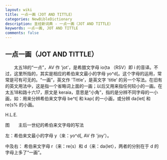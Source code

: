 ```yaml
---
layout: wiki
title: 一点一画（JOT AND TITTLE）
categories: NewBibleDictionary
description: 圣经新词典 - 一点一画（JOT AND TITTLE）
keywords: 一点一画, JOT AND TITTLE
comments: false
---
```


## 一点一画（JOT AND TITTLE）

　　太五18的“一点”，AV 作 'jot'，是希腊文字母 io{ta （RSV）即 i 的音译。不过，这里所指的，其实是相应的希伯来文最小的字母 yo^d[。这个字母的运用，常常是可有可无的。“一画”，英文作 'Tittle'，是英文字 'title' 的另一个写法。在旧有的英文用法中，这是指一个省略词上面的一画；以后又用来指任何较小的一画。在太五18和路十六17，原文是 keraia，意思是“小角”，指的是分辨不同字母的一小画，如：用来分辨希伯来文字母 be^t[ 和 kap{ 的一小画，或分辨 da{let[ 和 re{s% 的小画。

H.L.E.

图　　主后一世纪的希伯来文字母的写法



左：希伯来文最小的字母 y（来：yo^d[, AV 作 'joy'）。

中及右： 希伯来文字母 r（来：re{s）和 d（来：da{let），两者的分别在于 d 的字母上多了“一画”。






